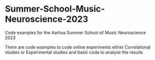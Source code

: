# Summer-School-Music-Neuroscience-2023
Code examples for the Aarhus Summer School of Music Neuroscience 2023

There are code examples to code online experiments either Correlational studies or Experimental studies and basic code to analyse the results
